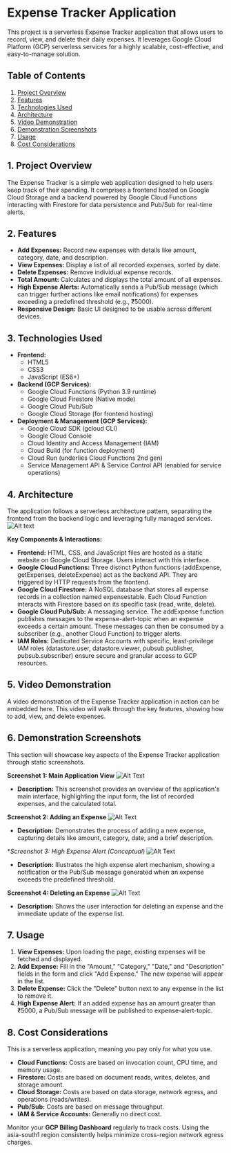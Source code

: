 # Expense Tracker Application

This project is a serverless Expense Tracker application that allows users to record, view, and delete their daily expenses. It leverages Google Cloud Platform (GCP) serverless services for a highly scalable, cost-effective, and easy-to-manage solution.

## Table of Contents

1. [Project Overview](#mbba40dh1n7f)
2. [Features](#kdj7ed5cd1g7)
3. [Technologies Used](#7a18a4ujp9te)
4. [Architecture](#y6tcw5n0vkux)
5. [Video Demonstration](#e3wcg3q22fxu)
6. [Demonstration Screenshots](#u01vlyer9h7z)
7. [Usage](#rmqt2vmuzebs)
8. [Cost Considerations](#uv3nodz4269w)

## 1\. Project Overview

The Expense Tracker is a simple web application designed to help users keep track of their spending. It comprises a frontend hosted on Google Cloud Storage and a backend powered by Google Cloud Functions interacting with Firestore for data persistence and Pub/Sub for real-time alerts.

## 2\. Features

- **Add Expenses:** Record new expenses with details like amount, category, date, and description.
- **View Expenses:** Display a list of all recorded expenses, sorted by date.
- **Delete Expenses:** Remove individual expense records.
- **Total Amount:** Calculates and displays the total amount of all expenses.
- **High Expense Alerts:** Automatically sends a Pub/Sub message (which can trigger further actions like email notifications) for expenses exceeding a predefined threshold (e.g., ₹5000).
- **Responsive Design:** Basic UI designed to be usable across different devices.

## 3\. Technologies Used

- **Frontend:**
  - HTML5
  - CSS3
  - JavaScript (ES6+)
- **Backend (GCP Services):**
  - Google Cloud Functions (Python 3.9 runtime)
  - Google Cloud Firestore (Native mode)
  - Google Cloud Pub/Sub
  - Google Cloud Storage (for frontend hosting)
- **Deployment & Management (GCP Services):**
  - Google Cloud SDK (gcloud CLI)
  - Google Cloud Console
  - Cloud Identity and Access Management (IAM)
  - Cloud Build (for function deployment)
  - Cloud Run (underlies Cloud Functions 2nd gen)
  - Service Management API & Service Control API (enabled for service operations)

## 4\. Architecture

The application follows a serverless architecture pattern, separating the frontend from the backend logic and leveraging fully managed services.
![Alt text](Architecture.png)

**Key Components & Interactions:**

- **Frontend:** HTML, CSS, and JavaScript files are hosted as a static website on Google Cloud Storage. Users interact with this interface.
- **Google Cloud Functions:** Three distinct Python functions (addExpense, getExpenses, deleteExpense) act as the backend API. They are triggered by HTTP requests from the frontend.
- **Google Cloud Firestore:** A NoSQL database that stores all expense records in a collection named expensestable. Each Cloud Function interacts with Firestore based on its specific task (read, write, delete).
- **Google Cloud Pub/Sub:** A messaging service. The addExpense function publishes messages to the expense-alert-topic when an expense exceeds a certain amount. These messages can then be consumed by a subscriber (e.g., another Cloud Function) to trigger alerts.
- **IAM Roles:** Dedicated Service Accounts with specific, least-privilege IAM roles (datastore.user, datastore.viewer, pubsub.publisher, pubsub.subscriber) ensure secure and granular access to GCP resources.

## 5\. Video Demonstration

A video demonstration of the Expense Tracker application in action can be embedded here. This video will walk through the key features, showing how to add, view, and delete expenses.

## 6\. Demonstration Screenshots

This section will showcase key aspects of the Expense Tracker application through static screenshots.

**Screenshot 1: Main Application View**
![Alt Text](https://github.com/rohankhadye11/Expense_tracker_application/blob/main/index.png?raw=true)
- **Description:** This screenshot provides an overview of the application's main interface, highlighting the input form, the list of recorded expenses, and the calculated total.

**Screenshot 2: Adding an Expense**
![Alt Text](https://github.com/rohankhadye11/Expense_tracker_application/blob/main/expenseadd.png?raw=true)

- **Description:** Demonstrates the process of adding a new expense, capturing details like amount, category, date, and a brief description.

**Screenshot 3: High Expense Alert (Conceptual)*
![Alt Text](https://github.com/rohankhadye11/Expense_tracker_application/blob/main/pubsub.png?raw=true)

- **Description:** Illustrates the high expense alert mechanism, showing a notification or the Pub/Sub message generated when an expense exceeds the predefined threshold.

**Screenshot 4: Deleting an Expense**
![Alt Text](https://github.com/rohankhadye11/Expense_tracker_application/blob/main/expensedelete.png?raw=true)
- **Description:** Shows the user interaction for deleting an expense and the immediate update of the expense list.

## 7\. Usage

1. **View Expenses:** Upon loading the page, existing expenses will be fetched and displayed.
2. **Add Expense:** Fill in the "Amount," "Category," "Date," and "Description" fields in the form and click "Add Expense." The new expense will appear in the list.
3. **Delete Expense:** Click the "Delete" button next to any expense in the list to remove it.
4. **High Expense Alert:** If an added expense has an amount greater than ₹5000, a Pub/Sub message will be published to expense-alert-topic.

## 8\. Cost Considerations

This is a serverless application, meaning you pay only for what you use.

- **Cloud Functions:** Costs are based on invocation count, CPU time, and memory usage.
- **Firestore:** Costs are based on document reads, writes, deletes, and storage amount.
- **Cloud Storage:** Costs are based on data storage, network egress, and operations (reads/writes).
- **Pub/Sub:** Costs are based on message throughput.
- **IAM & Service Accounts:** Generally no direct cost.

Monitor your **GCP Billing Dashboard** regularly to track costs. Using the asia-south1 region consistently helps minimize cross-region network egress charges.